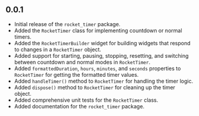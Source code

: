## 0.0.1

- Initial release of the `rocket_timer` package.
- Added the `RocketTimer` class for implementing countdown or normal timers.
- Added the `RocketTimerBuilder` widget for building widgets that respond to changes in a `RocketTimer` object.
- Added support for starting, pausing, stopping, resetting, and switching between countdown and normal modes in `RocketTimer`.
- Added `formattedDuration`, `hours`, `minutes`, and `seconds` properties to `RocketTimer` for getting the formatted timer values.
- Added `handleTimer()` method to `RocketTimer` for handling the timer logic.
- Added `dispose()` method to `RocketTimer` for cleaning up the timer object.
- Added comprehensive unit tests for the `RocketTimer` class.
- Added documentation for the `rocket_timer` package.